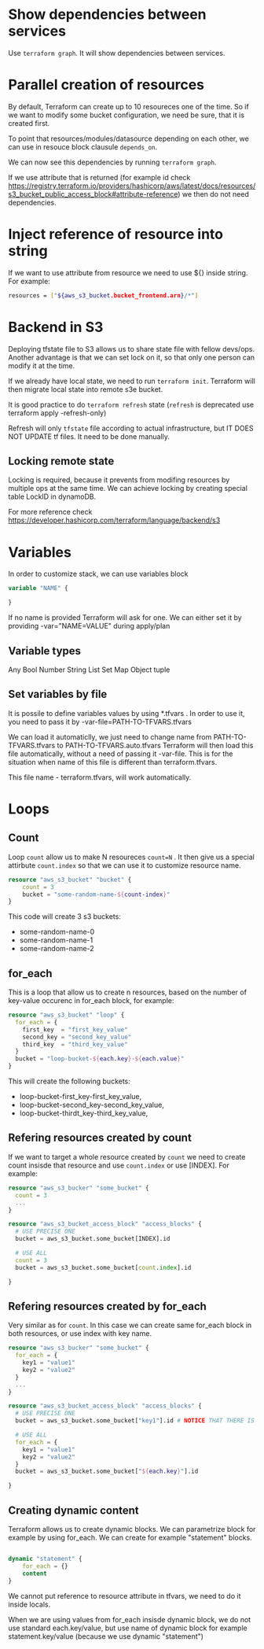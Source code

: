 # Show dependencies between services 

Use `terraform graph`. It will show dependencies between services. 

# Parallel creation of resources

By default, Terraform can create up to 10 resoureces one of the time. So if we want to modify some bucket configuration, we need be sure, that it is created first. 

To point that resources/modules/datasource depending on each other, we can use in resouce block clausule `depends_on`.

We can now see this dependencies by running `terraform graph`.

If we use attribute that is returned (for example id check https://registry.terraform.io/providers/hashicorp/aws/latest/docs/resources/s3_bucket_public_access_block#attribute-reference)
we then do not need dependencies.

# Inject reference of resource into string 

If we want to use attribute from resource we need to use ${} inside string. For example:

```bash
resources = ["${aws_s3_bucket.bucket_frontend.arn}/*"]
```

# Backend in S3

Deploying tfstate file to S3 allows us to share state file with fellow devs/ops. Another advantage is that we can set lock on it, so that only one person can modify it at the time.

If we already have local state, we need to run `terraform init`. Terraform will then migrate local state into remote s3e bucket. 

It is good practice to do `terraform refresh` state (`refresh` is deprecated use terraform apply -refresh-only)

Refresh will only `tfstate` file according to actual infrastructure, but IT DOES NOT UPDATE tf files. It need to be done manually.

## Locking remote state

Locking is required, because it prevents from modifing resources by multiple ops at the same time. We can achieve locking by creating special table LockID in dynamoDB. 

For more reference check https://developer.hashicorp.com/terraform/language/backend/s3

# Variables

In order to customize stack, we can use variables block 
```tf
variable "NAME" {

}
```

If no name is provided Terraform will ask for one. We can either set it by providing -var="NAME=VALUE" during apply/plan

## Variable types

Any
Bool
Number
String
List
Set
Map
Object
tuple

## Set variables by file

It is possile to define variables values by using *.tfvars . In order to use it, you need to pass it by -var-file=PATH-TO-TFVARS.tfvars

We can load it automaticlly, we just need to change name from PATH-TO-TFVARS.tfvars to PATH-TO-TFVARS.auto.tfvars Terraform will then load this file automatically, without a need of passing it -var-file. This is for the situation when name of this file is different than terraform.tfvars.

This file name - terraform.tfvars, will work automatically.

# Loops

## Count

Loop `count` allow us to make N resoureces `count=N` . It then give us a special attirbute `count.index` so that we can use it to customize resource name. 

```tf
resource "aws_s3_bucket" "bucket" {
    count = 3
    bucket = "some-random-name-${count-index}"
}
```

This code will create 3 s3 buckets:
* some-random-name-0
* some-random-name-1
* some-random-name-2

## for_each

This is a loop that allow us to create n resources, based on the number of key-value occurenc in for_each block, for example:

```tf
resource "aws_s3_bucket" "loop" {
  for_each = {
    first_key  = "first_key_value"
    second_key = "second_key_value"
    third_key  = "third_key_value"
  }
  bucket = "loop-bucket-${each.key}-${each.value}"
}
```

This will create the following buckets:
* loop-bucket-first_key-first_key_value,
* loop-bucket-second_key-second_key_value,
* loop-bucket-thirdt_key-third_key_value,

## Refering resources created by count

If we want to target a whole resource created by `count` we need to create count insisde that resource and use `count.index` or use [INDEX]. For example:

```tf
resource "aws_s3_bucker" "some_bucket" {
  count = 3
  ...
}

resource "aws_s3_bucket_access_block" "access_blocks" {
  # USE PRECISE ONE
  bucket = aws_s3_bucket.some_bucket[INDEX].id

  # USE ALL
  count = 3
  bucket = aws_s3_bucket.some_bucket[count.index].id

}
```

## Refering resources created by for_each

Very similar as for `count`. In this case we can create same for_each block in both resources, or use index with key name.

```tf
resource "aws_s3_bucker" "some_bucket" {
  for_each = {
    key1 = "value1"
    key2 = "value2"
  }
  ...
}

resource "aws_s3_bucket_access_block" "access_blocks" {
  # USE PRECISE ONE
  bucket = aws_s3_bucket.some_bucket["key1"].id # NOTICE THAT THERE IS A BRACKET

  # USE ALL
  for_each = {
    key1 = "value1"
    key2 = "value2"
  }
  bucket = aws_s3_bucket.some_bucket["${each.key}"].id

}
```

## Creating dynamic content

Terraform allows us to create dynamic blocks. We can parametrize block for example by using for_each. We can create for example "statement" blocks. 

```tf

dynamic "statement" {
    for_each = {}
    content
}
```

We cannot put reference to resource attribute in tfvars, we need to do it inside locals.

When we are using values from for_each insisde dynamic block, we do not use standard each.key/value, but use name of dynamic block for example statement.key/value (because we use dynamic "statement")